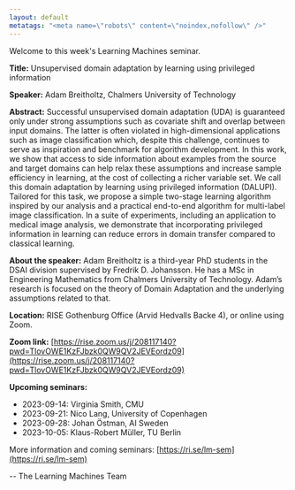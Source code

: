 ```yaml
---
layout: default
metatags: "<meta name=\"robots\" content=\"noindex,nofollow\" />"
---
```

Welcome to this week's Learning Machines seminar.

**Title:** Unsupervised domain adaptation by learning using privileged information

**Speaker:** Adam Breitholtz, Chalmers University of Technology

**Abstract:** Successful unsupervised domain adaptation (UDA) is guaranteed only under strong assumptions such as covariate shift and overlap between input domains. The latter is often violated in high-dimensional applications such as image classification which, despite this challenge, continues to serve as inspiration and benchmark for algorithm development. In this work, we show that access to side information about examples from the source and target domains can help relax these assumptions and increase sample efficiency in learning, at the cost of collecting a richer variable set. We call this domain adaptation by learning using privileged information (DALUPI). Tailored for this task, we propose a simple two-stage learning algorithm inspired by our analysis and a practical end-to-end algorithm for multi-label image classification. In a suite of experiments, including an application to medical image analysis, we demonstrate that incorporating privileged information in learning can reduce errors in domain transfer compared to classical learning.

**About the speaker:** Adam Breitholtz is a third-year PhD students in the DSAI division supervised by Fredrik D. Johansson. He has a MSc in Engineering Mathematics from Chalmers University of Technology. Adam’s research is focused on the theory of Domain Adaptation and the underlying assumptions related to that.

**Location:** RISE Gothenburg Office (Arvid Hedvalls Backe 4), or online using Zoom.

**Zoom link:** [https://rise.zoom.us/j/208117140?pwd=TlovOWE1KzFJbzk0QW9QV2JEVEordz09](https://rise.zoom.us/j/208117140?pwd=TlovOWE1KzFJbzk0QW9QV2JEVEordz09)

**Upcoming seminars:**

* 2023-09-14: Virginia Smith, CMU
* 2023-09-21: Nico Lang, University of Copenhagen
* 2023-09-28: Johan Östman, AI Sweden
* 2023-10-05: Klaus-Robert Müller, TU Berlin

More information and coming seminars: [https://ri.se/lm-sem](https://ri.se/lm-sem)

-- The Learning Machines Team

